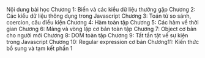 Nội dung bài học
Chương 1: Biến và các kiểu dữ liệu thường gặp
Chương 2: Các kiểu dữ liệu thông dụng trong Javascript
Chương 3: Toán tử so sánh, coercion, câu điều kiện
Chương 4: Hàm toàn tập
Chương 5: Các hàm về thời gian
Chương 6: Mảng và vòng lặp cơ bản toàn tập
Chương 7: Object cơ bản cho người mới
Chương 8: DOM toàn tập
Chương 9: Tất tần tật về sự kiện trong Javascript
Chương 10: Regular expression cơ bản
Chương11: Kiến thức bổ sung và tạm kết phần 1
